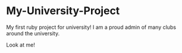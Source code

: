 # My-University-Project

My first ruby project for university! I am a proud admin of many clubs around the university.

Look at me!
